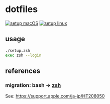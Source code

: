 # dotfiles
[![setup macOS](https://github.com/sensuikan1973/dotfiles/actions/workflows/setup_macos.yaml/badge.svg)](https://github.com/sensuikan1973/dotfiles/actions/workflows/setup_macos.yaml)
[![setup linux](https://github.com/sensuikan1973/dotfiles/actions/workflows/setup_linux.yaml/badge.svg)](https://github.com/sensuikan1973/dotfiles/actions/workflows/setup_linux.yaml)

## usage

```zsh
./setup.zsh
exec zsh --login
```

## references

### migration: bash -> [zsh](http://www.strcat.de/zsh/)
See: https://support.apple.com/ja-jp/HT208050
